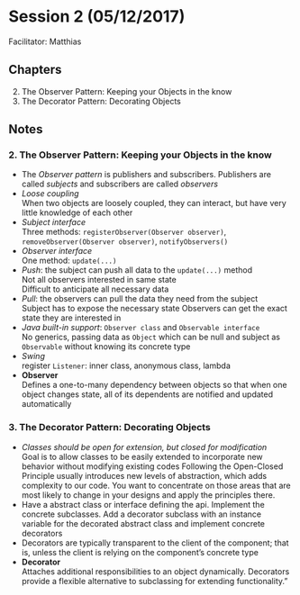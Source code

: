 # Session 2 (05/12/2017)
Facilitator: Matthias

## Chapters
2. The Observer Pattern: Keeping your Objects in the know
3. The Decorator Pattern: Decorating Objects

## Notes
### 2. The Observer Pattern: Keeping your Objects in the know
- The *Observer pattern* is publishers and subscribers. Publishers are called *subjects* and subscribers are called *observers*
- *Loose coupling*  
  When two objects are loosely coupled, they can interact, but have very little knowledge of each other
- *Subject interface*  
  Three methods: `registerObserver(Observer observer)`, `removeObserver(Observer observer)`, `notifyObservers()`
- *Observer interface*  
  One method: `update(...)`
- *Push*: the subject can push all data to the `update(...)` method  
  Not all observers interested in same state  
  Difficult to anticipate all necessary data
- *Pull*: the observers can pull the data they need from the subject  
  Subject has to expose the necessary state
  Observers can get the exact state they are interested in
- *Java built-in support*: `Observer class` and `Observable interface`  
  No generics, passing data as `Object` which can be null and subject as `Observable` without knowing its concrete type
- *Swing*  
  register `Listener`: inner class, anonymous class, lambda    
- **Observer**  
  Defines a one-to-many dependency between objects so that when one object changes state, all of its dependents are notified and updated automatically 

### 3. The Decorator Pattern: Decorating Objects
- *Classes should be open for extension, but closed for modification*  
  Goal is to allow classes to be easily extended to incorporate new behavior without modifying existing codes
  Following the Open-Closed Principle usually introduces new levels of abstraction, which adds complexity to our code. You want to concentrate on those areas that are most likely to change in your designs and apply the principles there.
- Have a abstract class or interface defining the api. Implement the concrete subclasses. Add a decorator subclass with an instance variable for the decorated abstract class and implement concrete decorators
- Decorators are typically transparent to the client of the component; that is, unless the client is relying on the component’s concrete type
- **Decorator**  
  Attaches additional responsibilities to an object dynamically. Decorators provide a flexible alternative to subclassing for extending functionality.”